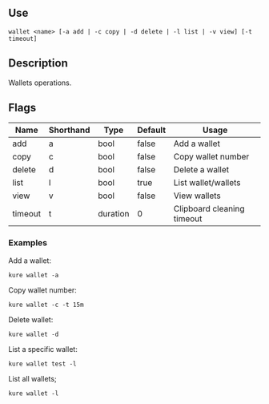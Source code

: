 ## Use

`wallet <name> [-a add | -c copy | -d delete | -l list | -v view] [-t timeout]`

## Description

Wallets operations.

## Flags 
|  Name     |  Shorthand    |     Type      |    Default    |            Usage               |
|-----------|---------------|---------------|---------------|--------------------------------|
| add       | a             | bool          | false         | Add a wallet                   |
| copy      | c             | bool          | false         | Copy wallet number             |
| delete    | d             | bool          | false         | Delete a wallet                |
| list      | l             | bool          | true          | List wallet/wallets            |
| view      | v             | bool          | false         | View wallets                   |
| timeout   | t             | duration      | 0             | Clipboard cleaning timeout     |

### Examples

Add a wallet:
```
kure wallet -a 
```

Copy wallet number:
```
kure wallet -c -t 15m
```

Delete wallet:
```
kure wallet -d
```

List a specific wallet:
```
kure wallet test -l  
```

List all wallets;
```
kure wallet -l
```
